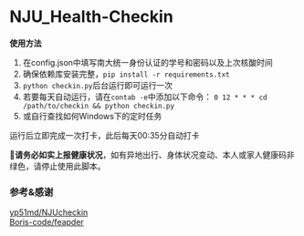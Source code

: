 # NJU_Health-Checkin

**使用方法**

1. 在config.json中填写南大统一身份认证的学号和密码以及上次核酸时间
2. 确保依赖库安装完整，`pip install -r requirements.txt`
3. `python checkin.py`后台运行即可运行一次
4. 若要每天自动运行，请在`contab -e`中添加以下命令：
	`0 12 * * * cd /path/to/checkin && python checkin.py`
5. 或自行查找如何Windows下的定时任务

运行后立即完成一次打卡，此后每天00:35分自动打卡

:rotating_light:**请务必如实上报健康状况**，如有异地出行、身体状况变动、本人或家人健康码非绿色，请停止使用此脚本。

### 参考&感谢

[yp51md/NJUcheckin](https://github.com/yp51md/NJUcheckin)  
[Boris-code/feapder](https://github.com/Boris-code/feapder)